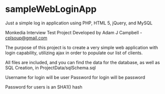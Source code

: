 # sampleWebLoginApp
Just a simple log in application using PHP, HTML 5, jQuery, and MySQL

Monkedia Interview Test Project
Developed by Adam J Campbell - cplsoup@gmail.com

The purpose of this project is to create a very simple web application with login capability, utilizing ajax in order to populate our list of clients.

All files are included, and you can find the data for the database, as well as SQL Creation, in ProjectData/sqlSchema.sql

Username for login will be user
Password for login will be password

Password for users is an SHA1() hash
